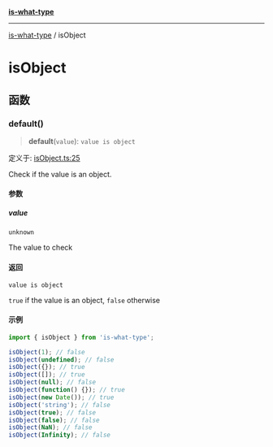[**is-what-type**](index.md)

***

[is-what-type](modules.md) / isObject

# isObject

## 函数

### default()

> **default**(`value`): `value is object`

定义于: [isObject.ts:25](https://github.com/fengxinming/is-what-type/blob/0c5056645ee3ca915d569899c6e6192d9d8dc8a8/src/isObject.ts#L25)

Check if the value is an object.

#### 参数

##### value

`unknown`

The value to check

#### 返回

`value is object`

`true` if the value is an object, `false` otherwise

#### 示例

```js
import { isObject } from 'is-what-type';

isObject(1); // false
isObject(undefined); // false
isObject({}); // true
isObject([]); // true
isObject(null); // false
isObject(function() {}); // true
isObject(new Date()); // true
isObject('string'); // false
isObject(true); // false
isObject(false); // false
isObject(NaN); // false
isObject(Infinity); // false
```
